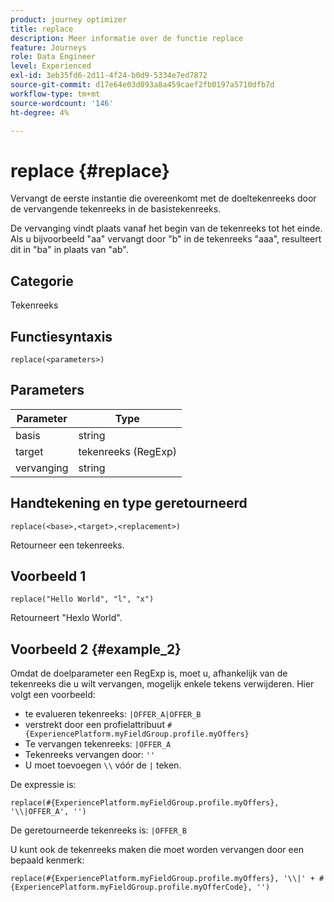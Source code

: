 ```yaml
---
product: journey optimizer
title: replace
description: Meer informatie over de functie replace
feature: Journeys
role: Data Engineer
level: Experienced
exl-id: 3eb35fd6-2d11-4f24-b0d9-5334e7ed7872
source-git-commit: d17e64e03d093a8a459caef2fb0197a5710dfb7d
workflow-type: tm+mt
source-wordcount: '146'
ht-degree: 4%

---
```


# replace {#replace}

Vervangt de eerste instantie die overeenkomt met de doeltekenreeks door de vervangende tekenreeks in de basistekenreeks.

De vervanging vindt plaats vanaf het begin van de tekenreeks tot het einde. Als u bijvoorbeeld &quot;aa&quot; vervangt door &quot;b&quot; in de tekenreeks &quot;aaa&quot;, resulteert dit in &quot;ba&quot; in plaats van &quot;ab&quot;.

## Categorie

Tekenreeks

## Functiesyntaxis

`replace(<parameters>)`

## Parameters

| Parameter | Type |
|-----------|--------------|
| basis | string |
| target | tekenreeks (RegExp) |
| vervanging | string |

## Handtekening en type geretourneerd

`replace(<base>,<target>,<replacement>)`

Retourneer een tekenreeks.

## Voorbeeld 1

`replace("Hello World", "l", "x")`

Retourneert &quot;Hexlo World&quot;.

## Voorbeeld 2 {#example_2}

Omdat de doelparameter een RegExp is, moet u, afhankelijk van de tekenreeks die u wilt vervangen, mogelijk enkele tekens verwijderen. Hier volgt een voorbeeld:

* te evalueren tekenreeks: `|OFFER_A|OFFER_B`
* verstrekt door een profielattribuut `#{ExperiencePlatform.myFieldGroup.profile.myOffers}`
* Te vervangen tekenreeks: `|OFFER_A`
* Tekenreeks vervangen door: `''`
* U moet toevoegen `\\` vóór de `|` teken.

De expressie is:

`replace(#{ExperiencePlatform.myFieldGroup.profile.myOffers}, '\\|OFFER_A', '')`

De geretourneerde tekenreeks is: `|OFFER_B`

U kunt ook de tekenreeks maken die moet worden vervangen door een bepaald kenmerk:

`replace(#{ExperiencePlatform.myFieldGroup.profile.myOffers}, '\\|' + #{ExperiencePlatform.myFieldGroup.profile.myOfferCode}, '')`
